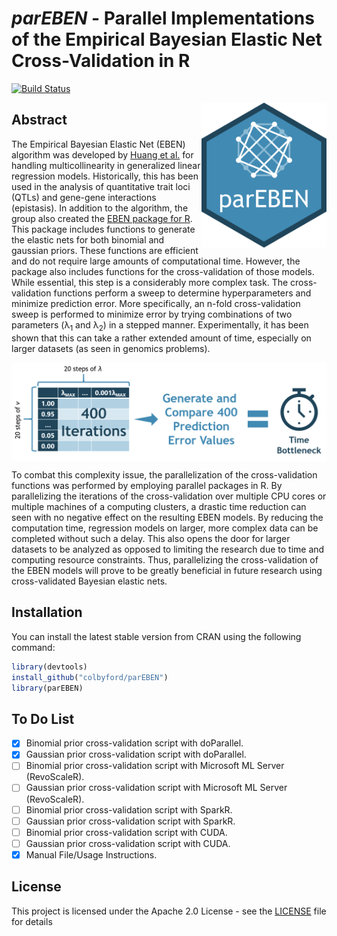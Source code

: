 # *parEBEN* - Parallel Implementations of the Empirical Bayesian Elastic Net Cross-Validation in R
[![Build Status](https://travis-ci.org/colbyford/parEBEN.svg?branch=master)](https://travis-ci.org/colbyford/parEBEN)

<img align="right" src="https://raw.githubusercontent.com/colbyford/parEBEN/master/img/parEBEN_icon.png" alt="parEBEN icon" width="200">

## Abstract

The Empirical Bayesian Elastic Net (EBEN) algorithm was developed by [Huang et al.](https://www.nature.com/articles/hdy201479) for handling multicollinearity in generalized linear regression models. Historically, this has been used in the analysis of quantitative trait loci (QTLs) and gene-gene interactions (epistasis). In addition to the algorithm, the group also created the [EBEN package for R](https://cran.r-project.org/package=EBEN). This package includes functions to generate the elastic nets for both binomial and gaussian priors. These functions are efficient and do not require large amounts of computational time. However, the package also includes functions for the cross-validation of those models. While essential, this step is a considerably more complex task. The cross-validation functions perform a sweep to determine hyperparameters and minimize prediction error. More specifically, an n-fold cross-validation sweep is performed to minimize error by trying combinations of two parameters (λ<sub>1</sub> and λ<sub>2</sub>) in a stepped manner. Experimentally, it has been shown that this can take a rather extended amount of time, especially on larger datasets (as seen in genomics problems).

<img align="center" src="https://raw.githubusercontent.com/colbyford/parEBEN/master/img/timebottleneck.png" alt="CV Bottleneck">

To combat this complexity issue, the parallelization of the cross-validation functions was performed by employing parallel packages in R. By parallelizing the iterations of the cross-validation over multiple CPU cores or multiple machines of a computing clusters, a drastic time reduction can seen with no negative effect on the resulting EBEN models. By reducing the computation time, regression models on larger, more complex data can be completed without such a delay. This also opens the door for larger datasets to be analyzed as opposed to limiting the research due to time and computing resource constraints. Thus, parallelizing the cross-validation of the EBEN models will prove to be greatly beneficial in future research using cross-validated Bayesian elastic nets.

## Installation

You can install the latest stable version from CRAN using the following command:
```r
library(devtools)
install_github("colbyford/parEBEN")
library(parEBEN)
```

## To Do List

- [x] Binomial prior cross-validation script with doParallel.
- [x] Gaussian prior cross-validation script with doParallel.
- [ ] Binomial prior cross-validation script with Microsoft ML Server (RevoScaleR).
- [ ] Gaussian prior cross-validation script with Microsoft ML Server (RevoScaleR).
- [ ] Binomial prior cross-validation script with SparkR.
- [ ] Gaussian prior cross-validation script with SparkR.
- [ ] Binomial prior cross-validation script with CUDA.
- [ ] Gaussian prior cross-validation script with CUDA.
- [x] Manual File/Usage Instructions.

## License

This project is licensed under the Apache 2.0 License - see the [LICENSE](LICENSE) file for details
